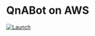 # QnABot on AWS

[![Launch](https://img.shields.io/badge/Launch%20with%20CodeCatalyst-%F0%9F%9A%80-8A2BE2)](https://integ.stage.quokka.codes/spaces/blueprints/blueprints/%40amazon-codecatalyst%2Fblueprints.launch-blueprint/publishers/ae796a3f-a165-4125-aefe-2d2d494de859/versions/0.3.100/projects/create?options=%7B%22sourceRepository%22%3A%22https%3A%2F%2Fgithub.com%2Faws-solutions%2Fqnabot-on-aws%22%2C%22destinationRepositoryName%22%3A%22qnabot-on-aws%22%2C%22deployment%22%3A%7B%22containerImage%22%3A%22public.ecr.aws%2Famazonlinux%2Famazonlinux%3A2023%22%2C%22buildSteps%22%3A%5B%22yum%20install%20-y%20nodejs%20make%20git%22%2C%22npm%20install%22%2C%22npm%20run%20config%22%2C%22npm%20run%20boostrap%22%2C%22npm%20run%20up%22%5D%7D%7D)
